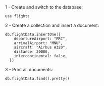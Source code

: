 1 - Create and switch to the database:

```console
use flights
```

2 - Create a collection and insert a document:

```console
db.flightData.insertOne({
    departureAirport: "FRC",
    arrivalAirport: "MNU",
    aircraft: "Airbus A320",
    distance: 20000,
    intercontinental: false,
  })
```

3 - Print all documents:

```console
db.flightData.find().pretty()
```
